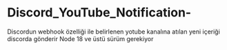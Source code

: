# Discord_YouTube_Notification-
Discordun webhook özelliği ile belirlenen yotube kanalına atılan yeni içeriği discorda gönderir
Node 18 ve üstü sürüm gerekiyor
